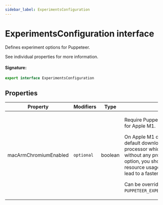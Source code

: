 ```yaml
---
sidebar_label: ExperimentsConfiguration
---
```


# ExperimentsConfiguration interface

Defines experiment options for Puppeteer.

See individual properties for more information.

#### Signature:

```typescript
export interface ExperimentsConfiguration
```

## Properties

| Property              | Modifiers             | Type    | Description                                                                                                                                                                                                                                                                                                                                                                                                                      | Default            |
| --------------------- | --------------------- | ------- | -------------------------------------------------------------------------------------------------------------------------------------------------------------------------------------------------------------------------------------------------------------------------------------------------------------------------------------------------------------------------------------------------------------------------------- | ------------------ |
| macArmChromiumEnabled | <code>optional</code> | boolean | <p>Require Puppeteer to download Chromium for Apple M1.</p><p>On Apple M1 devices Puppeteer by default downloads the version for Intel's processor which runs via Rosetta. It works without any problems, however, with this option, you should get more efficient resource usage (CPU and RAM) that could lead to a faster execution time.</p><p>Can be overridden by <code>PUPPETEER_EXPERIMENTAL_CHROMIUM_MAC_ARM</code>.</p> | <code>false</code> |
